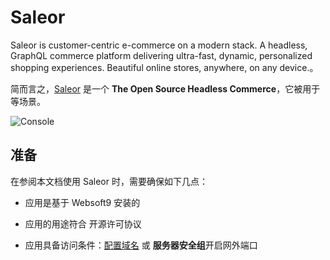 # Saleor

Saleor is customer-centric e-commerce on a modern stack. A headless, GraphQL commerce platform delivering ultra-fast, dynamic, personalized shopping experiences. Beautiful online stores, anywhere, on any device.。  

简而言之，[Saleor](https://saleor.io/) 是一个 **The Open Source Headless Commerce**，它被用于  等场景。   


![Console](https://libs.websoft9.com/Websoft9/DocsPicture/zh/saleor/saleor-gui-websoft9.png)


## 准备

在参阅本文档使用 Saleor 时，需要确保如下几点：

- 应用是基于 Websoft9 安装的

- 应用的用途符合 [](https://some_license_url) 开源许可协议

- 应用具备访问条件：[配置域名](./guide/appsetdomain) 或 **服务器安全组**开启网外端口